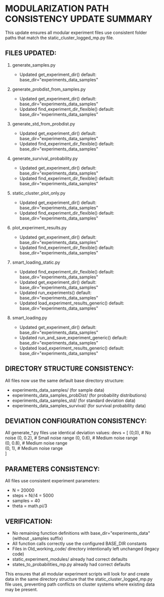 MODULARIZATION PATH CONSISTENCY UPDATE SUMMARY
==============================================

This update ensures all modular experiment files use consistent folder paths that match the static_cluster_logged_mp.py file.

FILES UPDATED:
--------------

1. generate_samples.py
   - Updated get_experiment_dir() default: base_dir="experiments_data_samples"

2. generate_probdist_from_samples.py  
   - Updated get_experiment_dir() default: base_dir="experiments_data_samples"
   - Updated find_experiment_dir_flexible() default: base_dir="experiments_data_samples"

3. generate_std_from_probdist.py
   - Updated get_experiment_dir() default: base_dir="experiments_data_samples" 
   - Updated find_experiment_dir_flexible() default: base_dir="experiments_data_samples"

4. generate_survival_probability.py
   - Updated get_experiment_dir() default: base_dir="experiments_data_samples"
   - Updated find_experiment_dir_flexible() default: base_dir="experiments_data_samples"

5. static_cluster_plot_only.py
   - Updated get_experiment_dir() default: base_dir="experiments_data_samples"
   - Updated find_experiment_dir_flexible() default: base_dir="experiments_data_samples"

6. plot_experiment_results.py
   - Updated get_experiment_dir() default: base_dir="experiments_data_samples"
   - Updated find_experiment_dir_flexible() default: base_dir="experiments_data_samples"

7. smart_loading_static.py
   - Updated find_experiment_dir_flexible() default: base_dir="experiments_data_samples"
   - Updated get_experiment_dir() default: base_dir="experiments_data_samples"
   - Updated run_experiments() default: base_dir="experiments_data_samples"
   - Updated load_experiment_results_generic() default: base_dir="experiments_data_samples"

8. smart_loading.py
   - Updated get_experiment_dir() default: base_dir="experiments_data_samples"
   - Updated run_and_save_experiment_generic() default: base_dir="experiments_data_samples"
   - Updated load_experiment_results_generic() default: base_dir="experiments_data_samples"

DIRECTORY STRUCTURE CONSISTENCY:
--------------------------------
All files now use the same default base directory structure:
- experiments_data_samples/ (for sample data)
- experiments_data_samples_probDist/ (for probability distributions)
- experiments_data_samples_std/ (for standard deviation data)  
- experiments_data_samples_survival/ (for survival probability data)

DEVIATION CONFIGURATION CONSISTENCY:
-----------------------------------
All generate_*.py files use identical deviation values:
devs = [
    (0,0),              # No noise
    (0, 0.2),           # Small noise range
    (0, 0.6),           # Medium noise range  
    (0, 0.8),           # Medium noise range  
    (0, 1),           # Medium noise range  
]

PARAMETERS CONSISTENCY:
----------------------
All files use consistent experiment parameters:
- N = 20000
- steps = N//4 = 5000
- samples = 40
- theta = math.pi/3

VERIFICATION:
------------
- No remaining function definitions with base_dir="experiments_data" (without _samples suffix)
- All function calls correctly use the configured BASE_DIR constants
- Files in Old_working_code/ directory intentionally left unchanged (legacy code)
- static_experiment_modules/ already had correct defaults
- states_to_probabilities_mp.py already had correct defaults

This ensures that all modular experiment scripts will look for and create data in the same directory structure that the static_cluster_logged_mp.py file uses, preventing path conflicts on cluster systems where existing data may be present.

